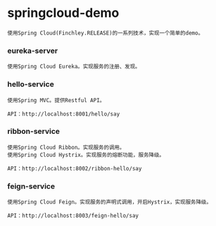 # springcloud-demo
	
	使用Spring Cloud(Finchley.RELEASE)的一系列技术，实现一个简单的demo。

### eureka-server
	
	使用Spring Cloud Eureka。实现服务的注册、发现。

### hello-service

	使用Spring MVC。提供Restful API。
	
	API：http://localhost:8001/hello/say
	
### ribbon-service

	使用Spring Cloud Ribbon。实现服务的调用。
	使用Spring Cloud Hystrix。实现服务的熔断功能，服务降级。
	
	API：http://localhost:8002/ribbon-hello/say
	
### feign-service

	使用Spring Cloud Feign。实现服务的声明式调用，开启Hystrix，实现服务降级。
	
	API：http://localhost:8003/feign-hello/say
	